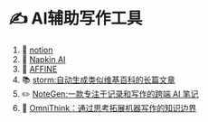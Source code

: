 # ✍️ AI辅助写作工具

1. 📓 [notion](https://www.notion.so/)
2. 🎯 [Napkin AI](https://www.napkin.ai/)
3. 📝 [AFFINE](https://affine.pro/)
4. 📚 [storm:自动生成类似维基百科的长篇文章](https://github.com/stanford-oval/storm)
5. ✏️ [NoteGen:一款专注于记录和写作的跨端 AI 笔记](https://github.com/codexu/note-gen)
6. 🧠 [OmniThink：通过思考拓展机器写作的知识边界](https://zjunlp.github.io/project/OmniThink/)
